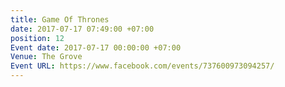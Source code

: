 ```yaml
---
title: Game Of Thrones
date: 2017-07-17 07:49:00 +07:00
position: 12
Event date: 2017-07-17 00:00:00 +07:00
Venue: The Grove
Event URL: https://www.facebook.com/events/737600973094257/
---
```


